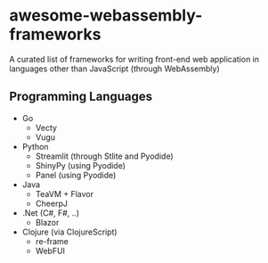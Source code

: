 # awesome-webassembly-frameworks
A curated list of frameworks for writing front-end web application in languages other than JavaScript (through WebAssembly)

## Programming Languages

- Go
  - Vecty
  - Vugu
- Python
  - Streamlit (through Stlite and Pyodide)
  - ShinyPy (using Pyodide)
  - Panel (using Pyodide)
- Java
  - TeaVM + Flavor
  - CheerpJ
- .Net (C#, F#, ..)
  - Blazor
- Clojure (via ClojureScript)
  - re-frame
  - WebFUI

